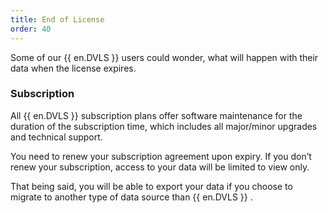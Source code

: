 ```yaml
---
title: End of License
order: 40
---
```

Some of our {{ en.DVLS }} users could wonder, what will happen with their data when the license expires.  

### Subscription 
All {{ en.DVLS }} subscription plans offer software maintenance for the duration of the subscription time, which includes all major/minor upgrades and technical support.  

You need to renew your subscription agreement upon expiry. If you don’t renew your subscription, access to your data will be limited to view only.  

That being said, you will be able to export your data if you choose to migrate to another type of data source than {{ en.DVLS }} . 

